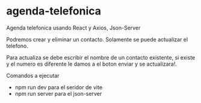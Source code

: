# agenda-telefonica
 Agenda telefonica usando React y Axios, Json-Server

 Podremos crear y eliminar un contacto.
 Solamente se puede actualizar el telefono.

 Para actualiza se debe escribir el nombre de un contacto existente, si existe y el numero es diferente le damos a el boton enviar y se actualizara!.

 Comandos a ejecutar 
 - npm run dev para el seridor de vite
 - npm run server para el json-server